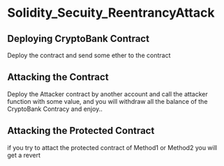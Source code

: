 # Solidity_Secuity_ReentrancyAttack

## Deploying CryptoBank Contract
   
   Deploy the contract and send some ether to the contract 
   
## Attacking the Contract

   Deploy the Attacker contract by another account and call the attacker function with some value, 
   and you will withdraw all the balance of the CryptoBank Contracy and enjoy..
   
## Attacking the Protected Contract

   if you try to attact the protected contract of Method1 or Method2 you will get a revert 
